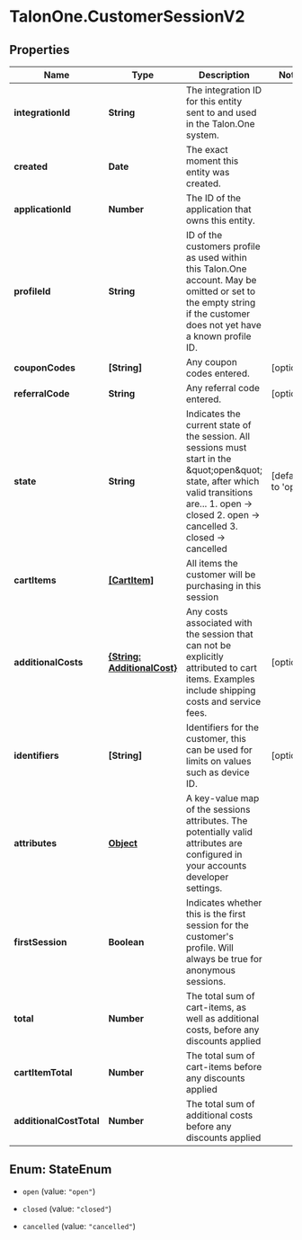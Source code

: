 # TalonOne.CustomerSessionV2

## Properties

Name | Type | Description | Notes
------------ | ------------- | ------------- | -------------
**integrationId** | **String** | The integration ID for this entity sent to and used in the Talon.One system. | 
**created** | **Date** | The exact moment this entity was created. | 
**applicationId** | **Number** | The ID of the application that owns this entity. | 
**profileId** | **String** | ID of the customers profile as used within this Talon.One account. May be omitted or set to the empty string if the customer does not yet have a known profile ID. | 
**couponCodes** | **[String]** | Any coupon codes entered. | [optional] 
**referralCode** | **String** | Any referral code entered. | [optional] 
**state** | **String** | Indicates the current state of the session. All sessions must start in the \&quot;open\&quot; state, after which valid transitions are...  1. open -&gt; closed 2. open -&gt; cancelled 3. closed -&gt; cancelled  | [default to &#39;open&#39;]
**cartItems** | [**[CartItem]**](CartItem.md) | All items the customer will be purchasing in this session | 
**additionalCosts** | [**{String: AdditionalCost}**](AdditionalCost.md) | Any costs associated with the session that can not be explicitly attributed to cart items. Examples include shipping costs and service fees. | [optional] 
**identifiers** | **[String]** | Identifiers for the customer, this can be used for limits on values such as device ID. | [optional] 
**attributes** | [**Object**](.md) | A key-value map of the sessions attributes. The potentially valid attributes are configured in your accounts developer settings.  | 
**firstSession** | **Boolean** | Indicates whether this is the first session for the customer&#39;s profile. Will always be true for anonymous sessions. | 
**total** | **Number** | The total sum of cart-items, as well as additional costs, before any discounts applied | 
**cartItemTotal** | **Number** | The total sum of cart-items before any discounts applied | 
**additionalCostTotal** | **Number** | The total sum of additional costs before any discounts applied | 



## Enum: StateEnum


* `open` (value: `"open"`)

* `closed` (value: `"closed"`)

* `cancelled` (value: `"cancelled"`)





